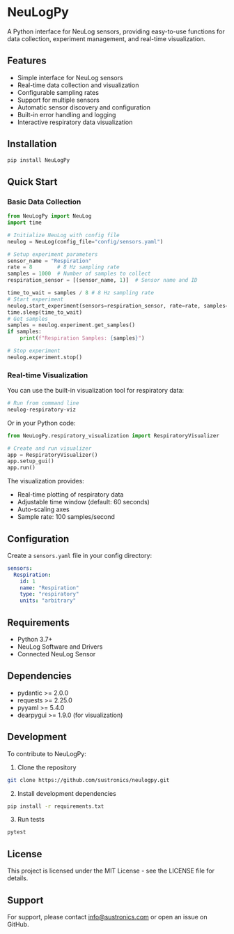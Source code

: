 # NeuLogPy

A Python interface for NeuLog sensors, providing easy-to-use functions for data collection, experiment management, and real-time visualization.

## Features

- Simple interface for NeuLog sensors
- Real-time data collection and visualization
- Configurable sampling rates
- Support for multiple sensors
- Automatic sensor discovery and configuration
- Built-in error handling and logging
- Interactive respiratory data visualization

## Installation

```bash
pip install NeuLogPy
```

## Quick Start

### Basic Data Collection

```python
from NeuLogPy import NeuLog
import time

# Initialize NeuLog with config file
neulog = NeuLog(config_file="config/sensors.yaml")

# Setup experiment parameters
sensor_name = "Respiration"
rate = 8        # 8 Hz sampling rate
samples = 1000  # Number of samples to collect
respiration_sensor = [(sensor_name, 1)]  # Sensor name and ID

time_to_wait = samples / 8 # 8 Hz sampling rate
# Start experiment
neulog.start_experiment(sensors=respiration_sensor, rate=rate, samples=samples)
time.sleep(time_to_wait)
# Get samples
samples = neulog.experiment.get_samples()
if samples:
    print(f"Respiration Samples: {samples}")

# Stop experiment
neulog.experiment.stop()
```

### Real-time Visualization

You can use the built-in visualization tool for respiratory data:

```bash
# Run from command line
neulog-respiratory-viz
```

Or in your Python code:

```python
from NeuLogPy.respiratory_visualization import RespiratoryVisualizer

# Create and run visualizer
app = RespiratoryVisualizer()
app.setup_gui()
app.run()
```

The visualization provides:
- Real-time plotting of respiratory data
- Adjustable time window (default: 60 seconds)
- Auto-scaling axes
- Sample rate: 100 samples/second

## Configuration

Create a `sensors.yaml` file in your config directory:

```yaml
sensors:
  Respiration:
    id: 1
    name: "Respiration"
    type: "respiratory"
    units: "arbitrary"
```

## Requirements

- Python 3.7+
- NeuLog Software and Drivers
- Connected NeuLog Sensor

## Dependencies

- pydantic >= 2.0.0
- requests >= 2.25.0
- pyyaml >= 5.4.0
- dearpygui >= 1.9.0 (for visualization)

## Development

To contribute to NeuLogPy:

1. Clone the repository
```bash
git clone https://github.com/sustronics/neulogpy.git
```

2. Install development dependencies
```bash
pip install -r requirements.txt
```

3. Run tests
```bash
pytest
```

## License

This project is licensed under the MIT License - see the LICENSE file for details.

## Support

For support, please contact info@sustronics.com or open an issue on GitHub.
